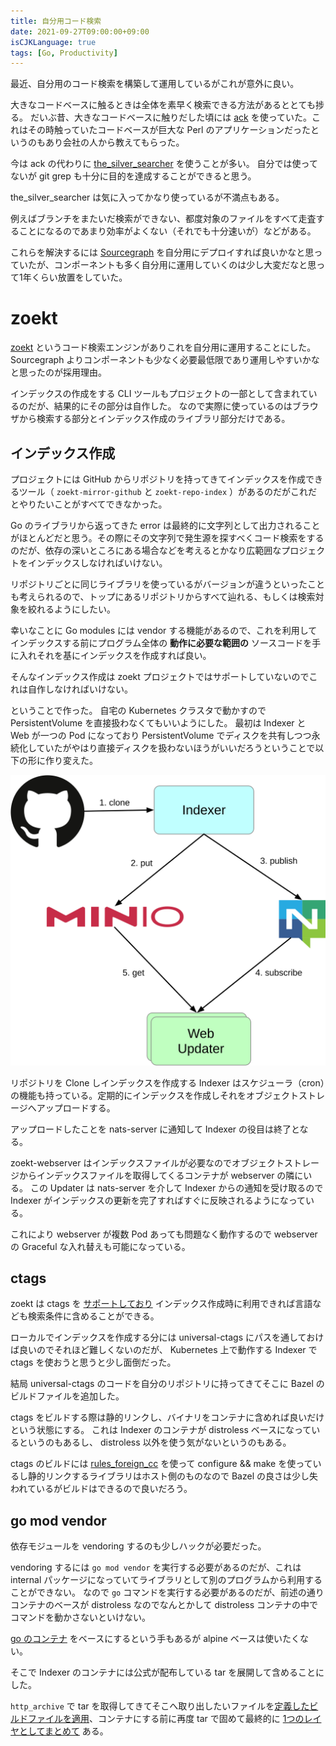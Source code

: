```yaml
---
title: 自分用コード検索
date: 2021-09-27T09:00:00+09:00
isCJKLanguage: true
tags: [Go, Productivity]
---
```


最近、自分用のコード検索を構築して運用しているがこれが意外に良い。

大きなコードベースに触るときは全体を素早く検索できる方法があるととても捗る。
だいぶ昔、大きなコードベースに触りだした頃には [ack](https://metacpan.org/pod/App::Ack) を使っていた。これはその時触っていたコードベースが巨大な Perl のアプリケーションだったというのもあり会社の人から教えてもらった。

今は ack の代わりに [the_silver_searcher](https://github.com/ggreer/the_silver_searcher) を使うことが多い。
自分では使ってないが git grep も十分に目的を達成することができると思う。

the_silver_searcher は気に入ってかなり使っているが不満点もある。

例えばブランチをまたいだ検索ができない、都度対象のファイルをすべて走査することになるのであまり効率がよくない（それでも十分速いが）などがある。

これらを解決するには [Sourcegraph](https://about.sourcegraph.com) を自分用にデプロイすれば良いかなと思っていたが、コンポーネントも多く自分用に運用していくのは少し大変だなと思って1年くらい放置をしていた。

# zoekt

[zoekt](https://github.com/google/zoekt) というコード検索エンジンがありこれを自分用に運用することにした。
Sourcegraph よりコンポーネントも少なく必要最低限であり運用しやすいかなと思ったのが採用理由。

インデックスの作成をする CLI ツールもプロジェクトの一部として含まれているのだが、結果的にその部分は自作した。
なので実際に使っているのはブラウザから検索する部分とインデックス作成のライブラリ部分だけである。

## インデックス作成

プロジェクトには GitHub からリポジトリを持ってきてインデックスを作成できるツール（ `zoekt-mirror-github` と `zoekt-repo-index` ）があるのだがこれだとやりたいことがすべてできなかった。

Go のライブラリから返ってきた error は最終的に文字列として出力されることがほとんどだと思う。その際にその文字列で発生源を探すべくコード検索をするのだが、依存の深いところにある場合などを考えるとかなり広範囲なプロジェクトをインデックスしなければいけない。

リポジトリごとに同じライブラリを使っているがバージョンが違うといったことも考えられるので、トップにあるリポジトリからすべて辿れる、もしくは検索対象を絞れるようにしたい。

幸いなことに Go modules には vendor する機能があるので、これを利用してインデックスする前にプログラム全体の **動作に必要な範囲の** ソースコードを手に入れそれを基にインデックスを作成すれば良い。

そんなインデックス作成は zoekt プロジェクトではサポートしていないのでこれは自作しなければいけない。

ということで作った。
自宅の Kubernetes クラスタで動かすので PersistentVolume を直接扱わなくてもいいようにした。
最初は Indexer と Web が一つの Pod になっており PersistentVolume でディスクを共有しつつ永続化していたがやはり直接ディスクを扱わないほうがいいだろうということで以下の形に作り変えた。

![](zoekt-indexer-9145dab8-f85b-40e5-b4a6-7f540b4bf1f1.svg)

リポジトリを Clone しインデックスを作成する Indexer はスケジューラ（cron）の機能も持っている。定期的にインデックスを作成しそれをオブジェクトストレージへアップロードする。

アップロードしたことを nats-server に通知して Indexer の役目は終了となる。

zoekt-webserver はインデックスファイルが必要なのでオブジェクトストレージからインデックスファイルを取得してくるコンテナが webserver の隣にいる。
この Updater は nats-server を介して Indexer からの通知を受け取るので Indexer がインデックスの更新を完了すればすぐに反映されるようになっている。

これにより webserver が複数 Pod あっても問題なく動作するので webserver の Graceful な入れ替えも可能になっている。

## ctags

zoekt は ctags を [サポートしており](https://github.com/google/zoekt/blob/fcc0c9ab67c5e237fa886ef7a105d96c1b264d27/doc/ctags.md) インデックス作成時に利用できれば言語なども検索条件に含めることができる。

ローカルでインデックスを作成する分には universal-ctags にパスを通しておけば良いのでそれほど難しくないのだが、 Kubernetes 上で動作する Indexer で ctags を使おうと思うと少し面倒だった。

結局 universal-ctags のコードを自分のリポジトリに持ってきてそこに Bazel のビルドファイルを追加した。

ctags をビルドする際は静的リンクし、バイナリをコンテナに含めれば良いだけという状態にする。
これは Indexer のコンテナが distroless ベースになっているというのもあるし、 distroless 以外を使う気がないというのもある。

ctags のビルドには [rules_foreign_cc](https://github.com/bazelbuild/rules_foreign_cc) を使って configure && make を使っているし静的リンクするライブラリはホスト側のものなので Bazel の良さは少し失われているがビルドはできるので良いだろう。

## go mod vendor

依存モジュールを vendoring するのも少しハックが必要だった。

vendoring するには `go mod vendor` を実行する必要があるのだが、これは internal パッケージになっていてライブラリとして別のプログラムから利用することができない。
なので `go` コマンドを実行する必要があるのだが、前述の通りコンテナのベースが distroless なのでなんとかして distroless コンテナの中でコマンドを動かさないといけない。

[go のコンテナ](https://hub.docker.com/_/golang) をベースにするという手もあるが alpine ベースは使いたくない。

そこで Indexer のコンテナには公式が配布している tar を展開して含めることにした。

`http_archive` で tar を取得してきてそこへ取り出したいファイルを[定義したビルドファイルを適用](https://github.com/f110/mono/blob/e5228cb1816ad6d2203a45de5ad972c7640325c4/WORKSPACE#L193-L206)、コンテナにする前に再度 tar で固めて最終的に [1つのレイヤとしてまとめて](https://github.com/f110/mono/blob/e5228cb1816ad6d2203a45de5ad972c7640325c4/containers/zoekt-indexer/BUILD.bazel#L19-L33) ある。
